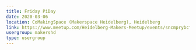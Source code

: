 ```yaml
---
title: Friday PiDay
date: 2020-03-06
location: CoMakingSpace (Makerspace Heidelberg), Heidelberg
link: https://www.meetup.com/Heidelberg-Makers-Meetup/events/sncmprybcfbjb/
usergroup: makershd
type: usergroup
---
```

